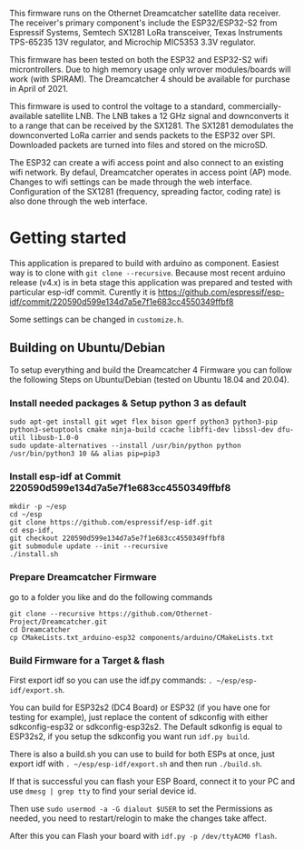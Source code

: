 This firmware runs on the Othernet Dreamcatcher satellite data receiver. The receiver's primary component's include the ESP32/ESP32-S2 from Espressif Systems, Semtech SX1281 LoRa transceiver, Texas Instruments TPS-65235 13V regulator, and Microchip MIC5353 3.3V regulator.

This firmware has been tested on both the ESP32 and ESP32-S2 wifi microntrollers. Due to high memory usage only wrover modules/boards will work (with SPIRAM). The Dreamcatcher 4 should be available for purchase in April of 2021. 

This firmware is used to control the voltage to a standard, commercially-available satellite LNB. The LNB takes a 12 GHz signal and downconverts it to a range that can be received by the SX1281. The SX1281 demodulates the downconverted LoRa carrier and sends packets to the ESP32 over SPI. Downloaded packets are turned into files and stored on the microSD. 

The ESP32 can create a wifi access point and also connect to an existing wifi network. By defaul, Dreamcatcher operates in access point (AP) mode. Changes to wifi settings can be made through the web interface. Configuration of the SX1281 (frequency, spreading factor, coding rate) is also done through the web interface.

# Getting started

This application is prepared to build with arduino as component. Easiest way is to clone with `git clone --recursive`.
Because most recent arduino release (v4.x) is in beta stage this application was prepared and tested with particular esp-idf commit. Curently it is https://github.com/espressif/esp-idf/commit/220590d599e134d7a5e7f1e683cc4550349ffbf8

Some settings can be changed in `customize.h`.

## Building on Ubuntu/Debian
To setup everything and build the Dreamcatcher 4 Firmware you can follow the following Steps on Ubuntu/Debian (tested on Ubuntu 18.04 and 20.04).

### Install needed packages & Setup python 3 as default
```
sudo apt-get install git wget flex bison gperf python3 python3-pip python3-setuptools cmake ninja-build ccache libffi-dev libssl-dev dfu-util libusb-1.0-0
sudo update-alternatives --install /usr/bin/python python /usr/bin/python3 10 && alias pip=pip3
```
### Install esp-idf at Commit 220590d599e134d7a5e7f1e683cc4550349ffbf8
```
mkdir -p ~/esp
cd ~/esp
git clone https://github.com/espressif/esp-idf.git
cd esp-idf,
git checkout 220590d599e134d7a5e7f1e683cc4550349ffbf8
git submodule update --init --recursive
./install.sh
```
### Prepare Dreamcatcher Firmware

go to a folder you like and do the following commands
```
git clone --recursive https://github.com/Othernet-Project/Dreamcatcher.git
cd Dreamcatcher
cp CMakeLists.txt_arduino-esp32 components/arduino/CMakeLists.txt
```

### Build Firmware for a Target & flash

First export idf so you can use the idf.py commands: `. ~/esp/esp-idf/export.sh`.

You can build for ESP32s2 (DC4 Board) or ESP32 (if you have one for testing for example), just replace the content of sdkconfig with either sdkconfig-esp32 or sdkconfig-esp32s2.
The Default sdkonfig is equal to ESP32s2, if you setup the sdkconfig you want run `idf.py build`.

There is also a build.sh you can use to build for both ESPs at once, just export idf with `. ~/esp/esp-idf/export.sh` and then run `./build.sh`.

If that is successful you can flash your ESP Board, connect it to your PC and use `dmesg | grep tty` to find your serial device id.

Then use `sudo usermod -a -G dialout $USER` to set the Permissions as needed, you need to restart/relogin to make the changes take affect.

After this you can Flash your board with `idf.py -p /dev/ttyACM0 flash`.
